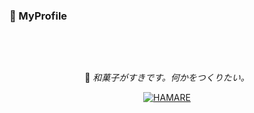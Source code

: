 ### 🔖 MyProfile

<div align="center">

&nbsp; 

&nbsp;

🍡 _和菓子がすきです。何かをつくりたい。_
  
<!-- I like Japanese-style confectionery. I want to write something. -->

[![HAMARE](https://img.shields.io/badge/-hamare-BE1E3E?style=flat&logo=github&logoColor=white)]()

&nbsp;

&nbsp;

</div>
